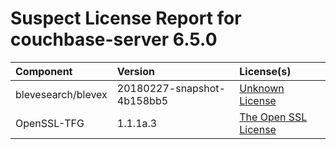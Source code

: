 
Suspect License Report for couchbase-server 6.5.0
=================================================

|Component|Version|License(s)|
| :--- | :--- | :--- |
|blevesearch/blevex|20180227-snapshot-4b158bb5|[Unknown License](../../license-data/00000000-0010-0000-0000-000000000000.txt)|
|OpenSSL-TFG|1.1.1a.3|[The Open SSL License](../../license-data/8adc012e-9844-43ef-91cf-b45a3302c597.txt)|
